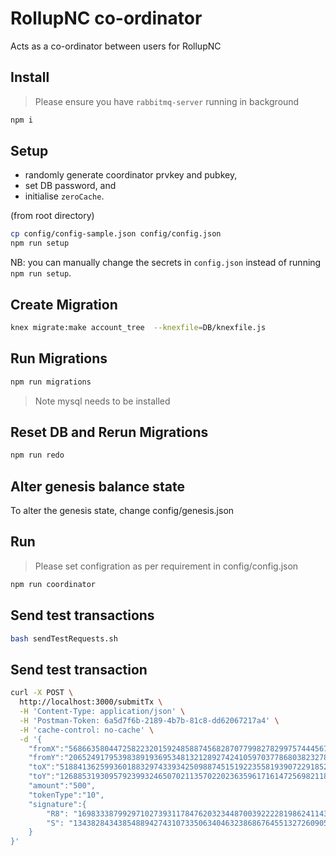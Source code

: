 # RollupNC co-ordinator

Acts as a co-ordinator between users for RollupNC

## Install

> Please ensure you have `rabbitmq-server` running in background

```bash
npm i
```
## Setup 

- randomly generate coordinator prvkey and pubkey,
- set DB password, and
- initialise `zeroCache`.

(from root directory)
```bash
cp config/config-sample.json config/config.json
npm run setup
```

NB: you can manually change the secrets in `config.json` instead of running `npm run setup`.

## Create Migration 
```bash
knex migrate:make account_tree  --knexfile=DB/knexfile.js
```
## Run Migrations

```bash
npm run migrations
```

> Note mysql needs to be installed

## Reset DB and Rerun Migrations

```bash
npm run redo
```

## Alter genesis balance state

To alter the genesis state, change config/genesis.json

## Run

> Please set configration as per requirement in config/config.json

```bash
npm run coordinator
```

## Send test transactions

```bash
bash sendTestRequests.sh
```

## Send test transaction

```bash
curl -X POST \
  http://localhost:3000/submitTx \
  -H 'Content-Type: application/json' \
  -H 'Postman-Token: 6a5d7f6b-2189-4b7b-81c8-dd62067217a4' \
  -H 'cache-control: no-cache' \
  -d '{
	"fromX":"5686635804472582232015924858874568287077998278299757444567424097636989354076",
	"fromY":"20652491795398389193695348132128927424105970377868038232787590371122242422611",
	"toX":"5188413625993601883297433934250988745151922355819390722918528461123462745458",
	"toY":"12688531930957923993246507021135702202363596171614725698211865710242486568828",
	"amount":"500",
	"tokenType":"10",
	"signature":{
        "R8": "16983338799297102739311784762032344870039222281986241143318530383875079624912,17974713114491039907234265242193070110554943394288196512948620624137364193552",
        "S": "1343828434385488942743107335063404632386867645513272609057729341930827645964"
    }
}'
```
